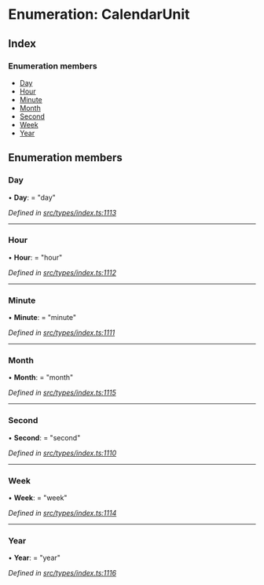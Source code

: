 # Enumeration: CalendarUnit

## Index

### Enumeration members

* [Day](calendarunit.md#day)
* [Hour](calendarunit.md#hour)
* [Minute](calendarunit.md#minute)
* [Month](calendarunit.md#month)
* [Second](calendarunit.md#second)
* [Week](calendarunit.md#week)
* [Year](calendarunit.md#year)

## Enumeration members

###  Day

• **Day**: = "day"

*Defined in [src/types/index.ts:1113](https://github.com/PolymathNetwork/polymesh-sdk/blob/959efb76/src/types/index.ts#L1113)*

___

###  Hour

• **Hour**: = "hour"

*Defined in [src/types/index.ts:1112](https://github.com/PolymathNetwork/polymesh-sdk/blob/959efb76/src/types/index.ts#L1112)*

___

###  Minute

• **Minute**: = "minute"

*Defined in [src/types/index.ts:1111](https://github.com/PolymathNetwork/polymesh-sdk/blob/959efb76/src/types/index.ts#L1111)*

___

###  Month

• **Month**: = "month"

*Defined in [src/types/index.ts:1115](https://github.com/PolymathNetwork/polymesh-sdk/blob/959efb76/src/types/index.ts#L1115)*

___

###  Second

• **Second**: = "second"

*Defined in [src/types/index.ts:1110](https://github.com/PolymathNetwork/polymesh-sdk/blob/959efb76/src/types/index.ts#L1110)*

___

###  Week

• **Week**: = "week"

*Defined in [src/types/index.ts:1114](https://github.com/PolymathNetwork/polymesh-sdk/blob/959efb76/src/types/index.ts#L1114)*

___

###  Year

• **Year**: = "year"

*Defined in [src/types/index.ts:1116](https://github.com/PolymathNetwork/polymesh-sdk/blob/959efb76/src/types/index.ts#L1116)*
